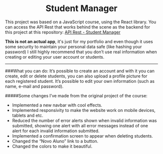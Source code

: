 <h1 align="center">Student Manager</h1>

This project was based on a JavaScript course, using the React library.
You can access the API Rest that works behind the scene as the backend for this project at this repository:
[API Rest - Student Manager](https://github.com/DevDreamy/api-rest-student-manager)

**This is not an actual app**, it's just for my portfolio and even though it uses some security to maintain your personal data safe (like hashing your password) I still highly recommend that you don’t use real information when creating or editing your user account or students.

---

###What you can do:
It’s possible to create an account and with it you can create, edit or delete students, you can also upload a profile picture for each registered student. It’s possible to edit your own information (such as name, e-mail and password).


#####Some changes I’ve made from the original project of the course:
-	Implemented a new navbar with cool effects.
-	Implemented responsivity to make the website work on mobile devices, tablets and etc.
-	Reduced the number of error alerts shown when invalid information was submitted, showing one alert with all error messages instead of one alert for each invalid information submitted.
-	Implemented a confirmation screen to appear when deleting students.
-	Changed the “Novo Aluno” link to a button.
-	Changed the colors to make it beautiful.
